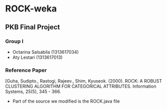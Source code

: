 # ROCK-weka

## PKB Final Project
### Group I
- Octarina Salsabila (1313617034)
- Aty Lestari (1313617013)

### Reference Paper
[Guha, Sudipto., Rastogi, Rajeev., Shim, Kyuseok. (2000). ROCK: A ROBUST CLUSTERING ALGORITHM FOR CATEGORICAL ATTRIBUTES. Information Systems, 25(5), 345 - 366.

- Part of the source we modified is the ROCK.java file
